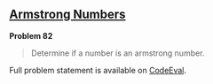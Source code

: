[Armstrong Numbers][ce]
-----------------------

**Problem 82**

> Determine if a number is an armstrong number.

Full problem statement is available on [CodeEval][ce].

[ce]: https://www.codeeval.com/browse/82/
      "View problem statement on CodeEval"
